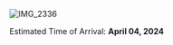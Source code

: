 ![IMG_2336](https://user-images.githubusercontent.com/33840671/213243238-f9016c7e-f73e-42e8-a65e-a2533f5e5645.jpg)

Estimated Time of Arrival: **April 04, 2024**
